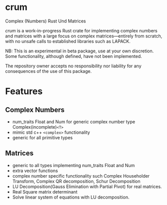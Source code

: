 # crum
Complex (Numbers) Rust Und Matrices

*crum* is a work-in-progress Rust crate for implementing complex numbers and matrices with a large focus on complex matrices—entirely from scratch, with no unsafe calls to established libraries such as LAPACK. 

NB: This is an experimental in beta package, use at your own discretion. Some functionality, although defined, have not been implemented.

 The repository owner accepts no responsibility nor liability for any consequences of the use of this package.

# Features
## Complex Numbers
- num_traits Float and Num for generic complex number type Complex(incomplete)`<T>`
- mimic std c++ `<complex>` functionality
- generic for all primitive types

## Matrices
- generic to all types implementing num_traits Float and Num
- extra vector functions
- complex number specific functionality such Complex Householder Transform, Complex QR decomposition,
  Schur Decomposition
- LU Decomposition(Gauss Elimination with Partial Pivot) for real matrices.
- Real Square matrix determinant
- Solve linear system of equations with LU decomposition.
